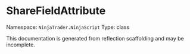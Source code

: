# ShareFieldAttribute

Namespace: `NinjaTrader.NinjaScript`
Type: class

This documentation is generated from reflection scaffolding and may be incomplete.
